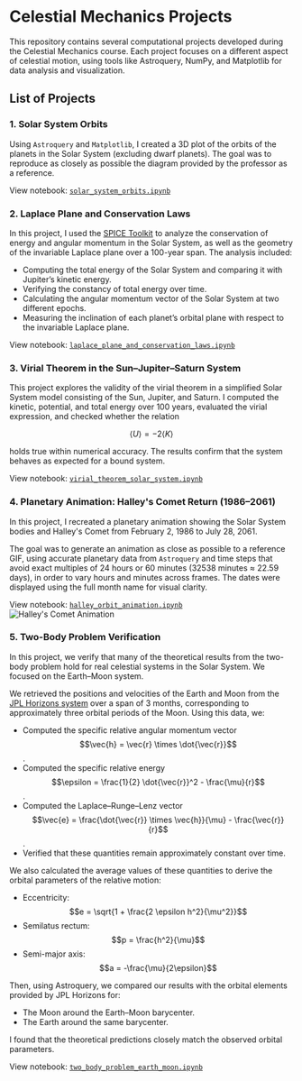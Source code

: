 # Celestial Mechanics Projects

This repository contains several computational projects developed during the Celestial Mechanics course. Each project focuses on a different aspect of celestial motion, using tools like Astroquery, NumPy, and Matplotlib for data analysis and visualization.

## List of Projects

### 1. Solar System Orbits

Using `Astroquery` and `Matplotlib`, I created a 3D plot of the orbits of the planets in the Solar System (excluding dwarf planets). The goal was to reproduce as closely as possible the diagram provided by the professor as a reference.

View notebook: [`solar_system_orbits.ipynb`](solar_system_orbits.ipynb)

### 2. Laplace Plane and Conservation Laws

In this project, I used the [SPICE Toolkit](https://naif.jpl.nasa.gov/naif/toolkit.html) to analyze the conservation of energy and angular momentum in the Solar System, as well as the geometry of the invariable Laplace plane over a 100-year span. The analysis included:
- Computing the total energy of the Solar System and comparing it with Jupiter’s kinetic energy.
- Verifying the constancy of total energy over time.
- Calculating the angular momentum vector of the Solar System at two different epochs.
- Measuring the inclination of each planet’s orbital plane with respect to the invariable Laplace plane.

View notebook: [`laplace_plane_and_conservation_laws.ipynb`](laplace_plane_and_conservation_laws.ipynb)

### 3. Virial Theorem in the Sun–Jupiter–Saturn System

This project explores the validity of the virial theorem in a simplified Solar System model consisting of the Sun, Jupiter, and Saturn. I computed the kinetic, potential, and total energy over 100 years, evaluated the virial expression, and checked whether the relation

$$
\langle U \rangle = -2 \langle K \rangle
$$

holds true within numerical accuracy. The results confirm that the system behaves as expected for a bound system.

View notebook: [`virial_theorem_solar_system.ipynb`](virial_theorem_solar_system.ipynb)

### 4. Planetary Animation: Halley's Comet Return (1986–2061)

In this project, I recreated a planetary animation showing the Solar System bodies and Halley's Comet from February 2, 1986 to July 28, 2061.

The goal was to generate an animation as close as possible to a reference GIF, using accurate planetary data from `Astroquery` and time steps that avoid exact multiples of 24 hours or 60 minutes (32538 minutes ≈ 22.59 days), in order to vary hours and minutes across frames. The dates were displayed using the full month name for visual clarity.

View notebook: [`halley_orbit_animation.ipynb`](halley_orbit_animation.ipynb)  
![Halley's Comet Animation](anim.gif)

### 5. Two-Body Problem Verification

In this project, we verify that many of the theoretical results from the two-body problem hold for real celestial systems in the Solar System. We focused on the Earth–Moon system.

We retrieved the positions and velocities of the Earth and Moon from the [JPL Horizons system](https://ssd.jpl.nasa.gov/horizons/) over a span of 3 months, corresponding to approximately three orbital periods of the Moon. Using this data, we:

- Computed the specific relative angular momentum vector $$\vec{h} = \vec{r} \times \dot{\vec{r}}$$.
- Computed the specific relative energy $$\epsilon = \frac{1}{2} \dot{\vec{r}}^2 - \frac{\mu}{r}$$.
- Computed the Laplace–Runge–Lenz vector $$\vec{e} = \frac{\dot{\vec{r}} \times \vec{h}}{\mu} - \frac{\vec{r}}{r}$$.
- Verified that these quantities remain approximately constant over time.

We also calculated the average values of these quantities to derive the orbital parameters of the relative motion:

- Eccentricity: $$e = \sqrt{1 + \frac{2 \epsilon h^2}{\mu^2}}$$
- Semilatus rectum: $$p = \frac{h^2}{\mu}$$
- Semi-major axis: $$a = -\frac{\mu}{2\epsilon}$$

Then, using Astroquery, we compared our results with the orbital elements provided by JPL Horizons for:

- The Moon around the Earth–Moon barycenter.
- The Earth around the same barycenter.

I found that the theoretical predictions closely match the observed orbital parameters.

View notebook: [`two_body_problem_earth_moon.ipynb`](two_body_problem_earth_moon.ipynb)


